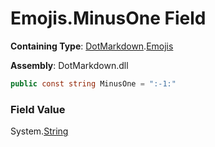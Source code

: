 # Emojis\.MinusOne Field

**Containing Type**: [DotMarkdown](../../README.md)\.[Emojis](../README.md)

**Assembly**: DotMarkdown\.dll

```csharp
public const string MinusOne = ":-1:"
```

### Field Value

System\.[String](https://docs.microsoft.com/en-us/dotnet/api/system.string)